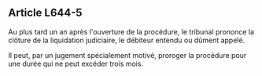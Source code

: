 Article L644-5
----
Au plus tard un an après l'ouverture de la procédure, le tribunal prononce la
clôture de la liquidation judiciaire, le débiteur entendu ou dûment appelé.

Il peut, par un jugement spécialement motivé, proroger la procédure pour une
durée qui ne peut excéder trois mois.
